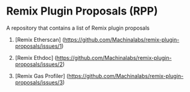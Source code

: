 # Remix Plugin Proposals (RPP)

A repository that contains a list of Remix plugin proposals

1) [Remix Etherscan] (https://github.com/Machinalabs/remix-plugin-proposals/issues/1)

2) [Remix Ethdoc] (https://github.com/Machinalabs/remix-plugin-proposals/issues/2)

3) [Remix Gas Profiler] (https://github.com/Machinalabs/remix-plugin-proposals/issues/3)
